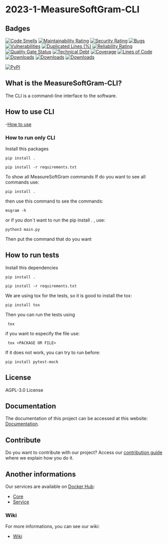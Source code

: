 # 2023-1-MeasureSoftGram-CLI

## Badges

[![Code Smells](https://sonarcloud.io/api/project_badges/measure?project=fga-eps-mds_2023-1-MeasureSoftGram-CLI&metric=code_smells)](https://sonarcloud.io/summary/new_code?id=fga-eps-mds_2023-1-MeasureSoftGram-CLI)
[![Maintainability Rating](https://sonarcloud.io/api/project_badges/measure?project=fga-eps-mds_2023-1-MeasureSoftGram-CLI&metric=sqale_rating)](https://sonarcloud.io/summary/new_code?id=fga-eps-mds_2023-1-MeasureSoftGram-CLI)
[![Security Rating](https://sonarcloud.io/api/project_badges/measure?project=fga-eps-mds_2023-1-MeasureSoftGram-CLI&metric=security_rating)](https://sonarcloud.io/summary/new_code?id=fga-eps-mds_2023-1-MeasureSoftGram-CLI)
[![Bugs](https://sonarcloud.io/api/project_badges/measure?project=fga-eps-mds_2023-1-MeasureSoftGram-CLI&metric=bugs)](https://sonarcloud.io/summary/new_code?id=fga-eps-mds_2023-1-MeasureSoftGram-CLI)
[![Vulnerabilities](https://sonarcloud.io/api/project_badges/measure?project=fga-eps-mds_2023-1-MeasureSoftGram-CLI&metric=vulnerabilities)](https://sonarcloud.io/summary/new_code?id=fga-eps-mds_2023-1-MeasureSoftGram-CLI)
[![Duplicated Lines (%)](https://sonarcloud.io/api/project_badges/measure?project=fga-eps-mds_2023-1-MeasureSoftGram-CLI&metric=duplicated_lines_density)](https://sonarcloud.io/summary/new_code?id=fga-eps-mds_2023-1-MeasureSoftGram-CLI)
[![Reliability Rating](https://sonarcloud.io/api/project_badges/measure?project=fga-eps-mds_2023-1-MeasureSoftGram-CLI&metric=reliability_rating)](https://sonarcloud.io/summary/new_code?id=fga-eps-mds_2023-1-MeasureSoftGram-CLI)
[![Quality Gate Status](https://sonarcloud.io/api/project_badges/measure?project=fga-eps-mds_2023-1-MeasureSoftGram-CLI&metric=alert_status)](https://sonarcloud.io/summary/new_code?id=fga-eps-mds_2023-1-MeasureSoftGram-CLI)
[![Technical Debt](https://sonarcloud.io/api/project_badges/measure?project=fga-eps-mds_2023-1-MeasureSoftGram-CLI&metric=sqale_index)](https://sonarcloud.io/summary/new_code?id=fga-eps-mds_2023-1-MeasureSoftGram-CLI)
[![Coverage](https://sonarcloud.io/api/project_badges/measure?project=fga-eps-mds_2023-1-MeasureSoftGram-CLI&metric=coverage)](https://sonarcloud.io/summary/new_code?id=fga-eps-mds_2023-1-MeasureSoftGram-CLI)
[![Lines of Code](https://sonarcloud.io/api/project_badges/measure?project=fga-eps-mds_2023-1-MeasureSoftGram-CLI&metric=ncloc)](https://sonarcloud.io/summary/new_code?id=fga-eps-mds_2023-1-MeasureSoftGram-CLI)
[![Downloads](https://pepy.tech/badge/msgram)](https://pepy.tech/project/msgram)
[![Downloads](https://pepy.tech/badge/msgram/month)](https://pepy.tech/project/msgram)
[![Downloads](https://pepy.tech/badge/msgram/week)](https://pepy.tech/project/msgram)

[![PyPI](https://img.shields.io/pypi/v/msgram.svg)](https://pypi.python.org/pypi/msgram/)

## What is the MeasureSoftGram-CLI?
The CLI is a command-line interface to the software.

## How to use CLI
-[How to use](https://fga-eps-mds.github.io/2021-2-MeasureSoftGram-Doc/docs/artifact/how_to_use)

### How to run only CLI
Install this packages

```
pip install .
```

```
pip install -r requirements.txt
```

To show all MeasureSoftGram commands
If do you want to see all commands use:

```
pip install .
```
then use this command to see the commands:
```
msgram -h
```
or if you don´t want to run the pip install . , use:
```
python3 main.py
```
Then put the command that do you want

## How to run tests
Install this dependencies

```
pip install .
```

```
pip install -r requirements.txt
```


We are using tox for the tests, so it is good to install the tox:

```
pip install tox
```

Then you can run the tests using

```
 tox 
```

if you want to especify the file use:
```
 tox <PACKAGE OR FILE>
```

If it does not work, you can try to run before: 
```
pip install pytest-mock
```

## License

AGPL-3.0 License

## Documentation

The documentation of this project can be accessed at this website: [Documentation](https://github.com/fga-eps-mds/2023-1-MeasureSoftGram-Doc).

## Contribute

Do you want to contribute with our project? Access our [contribution guide](https://github.com/fga-eps-mds/2022-2-MeasureSoftGram-Doc/blob/main/docs/politicas/contribuindo.md) where we explain how you do it. 

## Another informations
Our services are available on [Docker Hub](https://hub.docker.com/):
- [Core](https://hub.docker.com/r/measuresoftgram/core)
- [Service](https://hub.docker.com/r/measuresoftgram/service)

### Wiki
For more informations, you can see our wiki:
- [Wiki](https://fga-eps-mds.github.io/2023-1-MeasureSoftGram-Doc/)

